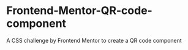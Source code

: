 # Frontend-Mentor-QR-code-component
A CSS challenge by Frontend Mentor to create a QR code component 
